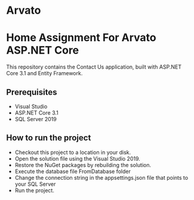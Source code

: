 # Arvato
# Home Assignment For Arvato ASP.NET Core
This repository contains the Contact Us application, built with ASP.NET Core 3.1 and Entity Framework. 

## Prerequisites

* Visual Studio
* ASP.NET Core 3.1
* SQL Server 2019 


## How to run the project

* Checkout this project to a location in your disk.
* Open the solution file using the Visual Studio 2019.
* Restore the NuGet packages by rebuilding the solution.
* Execute the database file FromDatabase folder
* Change the connection string in the appsettings.json file that points to your SQL Server
* Run the project.
